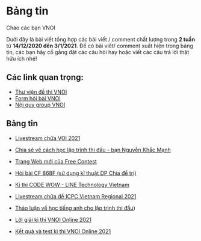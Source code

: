 # Bảng tin 
Chào các bạn VNOI 

Dưới đây là bài viết tổng hợp các bài viết / comment chất lượng trong **2 tuần** từ **14/12/2020 đến 3/1/2021**. Để có bài viết/ comment xuất hiện trong bảng tin, các bạn hãy cố gắng đặt các câu hỏi hay hoặc viết các câu trả lời thật hữu ích nhé! 

## Các link quan trọng:
* [Thư viện đề thi VNOI](https://drive.google.com/drive/folders/1LBcmCf7TEwKJeaIgDRk-BBkHQbkHyR3n?usp=sharing)
* [Form hỏi bài VNOI](https://www.facebook.com/groups/VNOIForum/permalink/3591035067583968/)
* [Nội quy group VNOI](https://www.facebook.com/groups/VNOIForum/permalink/3551923554828453/)

## Bảng tin
* [Livestream chữa VOI 2021](https://www.facebook.com/vnoi.wiki/videos/308545883881762)

* [Chia sẻ về cách học lập trình thi đấu - bạn Nguyễn Khắc Mạnh](https://www.facebook.com/groups/VNOIForum/permalink/3794123667275106/)

* [Trang Web mới của Free Contest](https://www.facebook.com/groups/VNOIForum/permalink/3836861573001315/)

* [Hỏi bài CF 868F (sử dụng kĩ thuật DP Chia để trị)](https://www.facebook.com/groups/VNOIForum/permalink/3835637126457093/)

* [Kì thi CODE WOW - LINE Technology Vietnam](https://www.facebook.com/groups/VNOIForum/permalink/3830589686961837/)

* [Livestream chữa đề ICPC Vietnam Regional 2021](https://www.facebook.com/groups/VNOIForum/permalink/3826237537397052/)

* [Thảo luận về học tiếng anh cho lập trình thi đấu](https://www.facebook.com/groups/VNOIForum/permalink/3808249232529216/))

* [Lời giải kì thi VNOI Online 2021](https://www.facebook.com/groups/VNOIForum/permalink/3813838455303627/)

* [Kết quả và test kì thi VNOI Online 2021](https://www.facebook.com/groups/VNOIForum/permalink/3811864558834350/)


